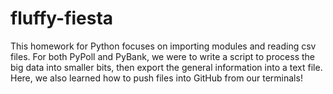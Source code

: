 # fluffy-fiesta

This homework for Python focuses on importing modules and reading csv files. For both PyPoll and PyBank, we were to write a script to process the big data into smaller bits, then export the general information into a text file. Here, we also learned how to push files into GitHub from our terminals!
